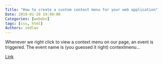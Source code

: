 ```yaml
---
Title: "How to create a custom context menu for your web application"
Date: 2019-01-28 19:49:00
Categories: [webdev]
tags: [css, html]
Authors: sedlav
---
```


Whenever we right click to view a context menu on our page, an event is triggered. The event name is (you guessed it right) contextmenu...

[Link](https://dev.to/iamafro/how-to-create-a-custom-context-menu--5d7p)
